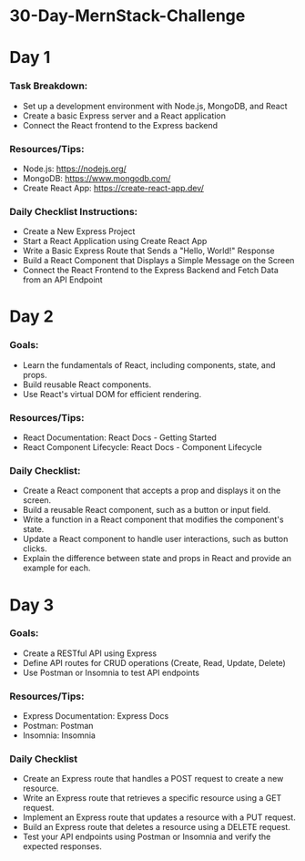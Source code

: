 # 30-Day-MernStack-Challenge

# Day 1

### Task Breakdown:

* Set up a development environment with Node.js, MongoDB, and React<br/>
* Create a basic Express server and a React application<br/>
* Connect the React frontend to the Express backend<br/>

### Resources/Tips:

* Node.js: https://nodejs.org/
* MongoDB: https://www.mongodb.com/
* Create React App: https://create-react-app.dev/

### Daily Checklist Instructions:

* Create a New Express Project
* Start a React Application using Create React App
* Write a Basic Express Route that Sends a "Hello, World!" Response
* Build a React Component that Displays a Simple Message on the Screen
* Connect the React Frontend to the Express Backend and Fetch Data from an API Endpoint


# Day 2

### Goals:

* Learn the fundamentals of React, including components, state, and props.
* Build reusable React components.
* Use React's virtual DOM for efficient rendering.

### Resources/Tips:

* React Documentation: React Docs - Getting Started
* React Component Lifecycle: React Docs - Component Lifecycle

### Daily Checklist:

* Create a React component that accepts a prop and displays it on the screen.
* Build a reusable React component, such as a button or input field.
* Write a function in a React component that modifies the component's state.
* Update a React component to handle user interactions, such as button clicks.
* Explain the difference between state and props in React and provide an example for each.


# Day 3

### Goals:

* Create a RESTful API using Express
* Define API routes for CRUD operations (Create, Read, Update, Delete)
* Use Postman or Insomnia to test API endpoints

### Resources/Tips:

* Express Documentation: Express Docs
* Postman: Postman
* Insomnia: Insomnia

### Daily Checklist
* Create an Express route that handles a POST request to create a new resource.
* Write an Express route that retrieves a specific resource using a GET request.
* Implement an Express route that updates a resource with a PUT request.
* Build an Express route that deletes a resource using a DELETE request.
* Test your API endpoints using Postman or Insomnia and verify the expected responses.



